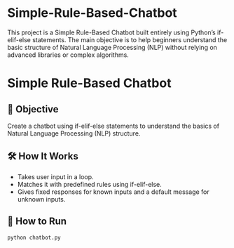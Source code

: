 # Simple-Rule-Based-Chatbot
This project is a Simple Rule-Based Chatbot built entirely using Python’s if-elif-else statements. The main objective is to help beginners understand the basic structure of Natural Language Processing (NLP) without relying on advanced libraries or complex algorithms.
# Simple Rule-Based Chatbot

## 📌 Objective
Create a chatbot using if-elif-else statements to understand the basics of Natural Language Processing (NLP) structure.

## 🛠 How It Works
- Takes user input in a loop.
- Matches it with predefined rules using if-elif-else.
- Gives fixed responses for known inputs and a default message for unknown inputs.

## 🚀 How to Run
```bash
python chatbot.py
